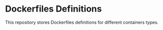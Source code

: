 # Dockerfiles Definitions

This repository stores Dockerfiles definitions for different containers types.
